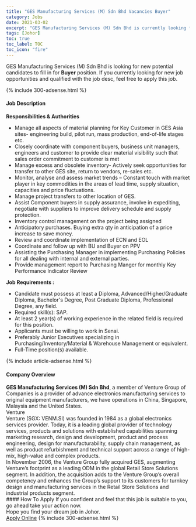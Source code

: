 ```yaml
---
title: "GES Manufacturing Services (M) Sdn Bhd Vacancies Buyer" 
category: Jobs 
date: 2021-03-02 
excerpt: "GES Manufacturing Services (M) Sdn Bhd is currently looking for suitable person to fill in the Buyer which based in Johor" 
tags: [Johor] 
toc: true 
toc_label: TOC 
toc_icon: "fire" 
--- 
```


<p>GES Manufacturing Services (M) Sdn Bhd is looking for new potential candidates to fill in for <b>Buyer</b> position. If you currently looking for new job opportunities and qualified with the job desc, feel free to apply this job.
</p>{% include 300-adsense.html %} 
<div><div><h4>Job Description</h4></div><div><div><span><div><div><strong>Responsibilities &amp; Authorities</strong></div><ul><li>Manage all aspects of material planning for Key Customer in GES Asia sites- engineering build, pilot run, mass production, end-of-life stages etc.</li><li>Closely coordinate with component buyers, business unit managers, engineers and customer to provide clear material visibility such that sales order commitment to customer is met</li><li>Manage excess and obsolete inventory- Actively seek opportunities for transfer to other GES site, return to vendors, re-sales etc.</li><li>Monitor, analyse and assess market trends &#8211; Constant touch with market player in key commodities in the areas of lead time, supply situation, capacities and price fluctuations.</li><li>Manage project transfers to other location of GES.</li><li>Assist Component buyers in supply assurance, involve in expediting, negotiate with suppliers to improve delivery schedule and supply protection.</li><li>Inventory control management on the project being assigned</li><li>Anticipatory purchases. Buying extra qty in anticipation of a price increase to save money.</li><li>Review and coordinate implementation of ECN and EOL</li><li>Coordinate and follow up with BU and Buyer on PPV</li><li>Assisting the Purchasing Manager in implementing Purchasing Policies for all dealing with internal and external parties.</li><li>Provide management report to Purchasing Manger for monthly Key Performance Indicator Review</li></ul><div><strong>Job Requirements :&#160;</strong></div><ul><li>Candidate must possess at least a Diploma, Advanced/Higher/Graduate Diploma, Bachelor's Degree, Post Graduate Diploma, Professional Degree, any field.</li><li>Required skill(s): SAP.</li><li>At least 2 year(s) of working experience in the related field is required for this position.</li><li>Applicants must be willing to work in Senai.</li><li>Preferably Junior Executives specializing in Purchasing/Inventory/Material &amp; Warehouse Management or equivalent.</li><li>Full-Time position(s) available.</li></ul></div></span></div></div></div> 
{% include article-adsense.html %} 
<div><div><h4>Company Overview</h4></div><div><div><span><div><div><strong>GES Manufacturing Services (M) Sdn Bhd</strong>, a member of Venture Group of Companies is a provider of advance electronics manufacturing services to original equipment manufacturers, we have operations in China, Singapore, Malaysia and the United States.</div>
<div>Venture</div>
<div>Venture (SGX: VENM.SI) was founded in 1984 as a global electronics services provider. Today, it is a leading global provider of technology services, products and solutions with established capabilities spanning marketing research, design and development, product and process engineering, design for manufacturability, supply chain management, as well as product refurbishment and technical support across a range of high-mix, high-value and complex products.</div>
<div>In November 2006, the Venture Group fully acquired GES, augmenting Venture&#8217;s footprint as a leading ODM in the global Retail Store Solutions segment. In addition, the acquisition adds to the Venture Group&#8217;s overall competency and enhances the Group&#8217;s support to its customers for turnkey design and manufacturing services in the Retail Store Solutions and industrial products segment.</div></div></span></div></div></div> 
#### How To Apply 
If you confident and feel that this job is suitable to you, go ahead take your action now. <br/> 
Hope you find your dream job in Johor. <br/> 
<a href="https://www.jobstreet.com.my/en/job/buyer-4495382?jobId=jobstreet-my-job-4495382&" class="btn btn--info" target="_blank" rel="nofollow noopenner">Apply Online</a> 
{% include 300-adsense.html %} 